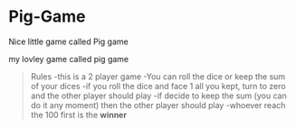 # Pig-Game
Nice little game called Pig game

my lovley game called pig game

> Rules
-this is a 2 player game
-You can roll the dice or keep the sum of your dices
-if you roll the dice and face 1 all you kept, turn to zero and the other player should play
-if decide to keep the sum (you can do it any moment) then the other player should play
-whoever reach the 100 first is the **winner**
